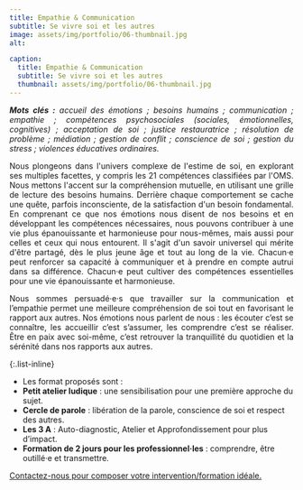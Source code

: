 ```yaml
---
title: Empathie & Communication
subtitle: Se vivre soi et les autres
image: assets/img/portfolio/06-thumbnail.jpg
alt: 

caption:
  title: Empathie & Communication 
  subtitle: Se vivre soi et les autres
  thumbnail: assets/img/portfolio/06-thumbnail.jpg
---
```

<p style="text-align: justify;"><em><strong>Mots clés :</strong> accueil des émotions ; besoins humains ; communication ; empathie ; compétences psychosociales (sociales, émotionnelles, cognitives) ; acceptation de soi ; justice restauratrice ; résolution de problème ; médiation ; gestion de conflit ; conscience de soi ; gestion du stress ; violences éducatives ordinaires.</em></p>

<p style="text-align: justify;">Nous plongeons dans l'univers complexe de l'estime de soi, en explorant ses multiples facettes, y compris les 21 compétences classifiées par l'OMS. Nous mettons l'accent sur la compréhension mutuelle, en utilisant une grille de lecture des besoins humains. Derrière chaque comportement se cache une quête, parfois inconsciente, de la satisfaction d'un besoin fondamental. En comprenant ce que nos émotions nous disent de nos besoins et en développant les compétences nécessaires, nous pouvons contribuer à une vie plus épanouissante et harmonieuse pour nous-mêmes, mais aussi pour celles et ceux qui nous entourent. Il s'agit d'un savoir universel qui mérite d'être partagé, dès le plus jeune âge et tout au long de la vie. Chacun·e peut renforcer sa capacité à communiquer et à prendre en compte autrui dans sa différence. Chacun·e peut cultiver des compétences essentielles pour une vie épanouissante et harmonieuse.</p> 

<p style="text-align: justify;">Nous sommes persuadé·e·s que travailler sur la communication et l’empathie permet une meilleure compréhension de soi tout en favorisant le rapport aux autres. Nos émotions nous parlent de nous : les écouter c’est se connaître, les accueillir c’est s’assumer, les comprendre c’est se réaliser. Être en paix avec soi-même, c’est retrouver la tranquillité du quotidien et la sérénité dans nos rapports aux autres.</p> 

{:.list-inline}
- Les format proposés sont : 
- **Petit atelier ludique** : une sensibilisation pour une première approche du sujet.
- **Cercle de parole** : libération de la parole, conscience de soi et respect des autres.
- **Les 3 A** : Auto-diagnostic, Atelier et Approfondissement pour plus d’impact.
- **Formation de 2 jours pour les professionnel·les** : comprendre, être outillé·e et transmettre.



<a class="nav-link js-scroll-trigger active" href="index.html#contact">Contactez-nous pour composer votre intervention/formation idéale.</a>
